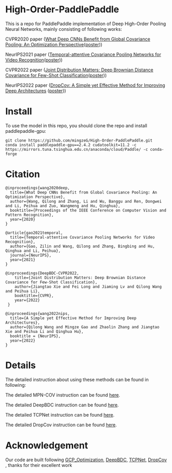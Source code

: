 # High-Order-PaddlePaddle
This is a repo for PaddlePaddle implementation of Deep High-Order Pooling Neural Networks, mainly consisting of following works:

CVPR2020 paper ([What Deep CNNs Benefit from Global Covariance Pooling: An Optimization Perspective](https://arxiv.org/abs/2003.11241)([poster](https://github.com/ZhangLi-CS/GCP_Optimization/blob/master/poster.png)))

NeurIPS2021 paper ([Temporal-attentive Covariance Pooling Networks for Video Recognition](https://arxiv.org/abs/2110.14381)([poster](https://github.com/ZilinGao/Temporal-attentive-Covariance-Pooling-Networks-for-Video-Recognition/blob/main/Fig/arch.png)))

CVPR2022 paper ([Joint Distribution Matters: Deep Brownian Distance Covariance for Few-Shot Classification](https://arxiv.org/pdf/2204.04567.pdf)([poster](https://camo.githubusercontent.com/c4928480aaf790d75df644a1cd22f0f0fd0d2e5037cd9c33f4c2bb006fbf0f12/687474703a2f2f7065696875616c692e6f72672f446565704244432f696c6c757374726174696f6e2e676966)))

NeurIPS2022 paper ([DropCov: A Simple yet Effective Method for Improving Deep Architectures](https://openreview.net/forum?id=QLGuUwDx4S) ([poster](https://github.com/mingzeG/DropCov/blob/main/figures/overview.jpg)))

# Install
To use the model in this repo, you should clone the repo and install paddlepaddle-gpu:
```
git clone https://github.com/mingzeG/High-Order-PaddlePaddle.git
conda install paddlepaddle-gpu==2.4.2 cudatoolkit=11.2 -c https://mirrors.tuna.tsinghua.edu.cn/anaconda/cloud/Paddle/ -c conda-forge 
```

# Citation
```
@inproceedings{wang2020deep,
  title={What Deep CNNs Benefit from Global Covariance Pooling: An Optimization Perspective},
  author={Wang, Qilong and Zhang, Li and Wu, Banggu and Ren, Dongwei and Li, Peihua and Zuo, Wangmeng and Hu, Qinghua},
  booktitle={Proceedings of the IEEE Conference on Computer Vision and Pattern Recognition},
  year={2020}
}
```

```
@article{gao2021temporal,
  title={Temporal-attentive Covariance Pooling Networks for Video Recognition},
  author={Gao, Zilin and Wang, Qilong and Zhang, Bingbing and Hu, Qinghua and Li, Peihua},
  journal={NeurIPS},
  year={2021}
}
```

```
@inproceedings{DeepBDC-CVPR2022,
    title={Joint Distribution Matters: Deep Brownian Distance Covariance for Few-Shot Classification},
    author={Jiangtao Xie and Fei Long and Jiaming Lv and Qilong Wang and Peihua Li}, 
    booktitle={CVPR},
    year={2022}
 }
```

```
@inproceedings{wang2022nips,
  title={A Simple yet Effective Method for Improving Deep Architectures},
  author={Qilong Wang and Mingze Gao and Zhaolin Zhang and Jiangtao Xie and Peihua Li and Qinghua Hu},
  booktitle = {NeurIPS},
  year={2022}
}
```
# Details
The detailed instruction about using these methods can be found in following:

The detailed MPN-COV instruction can be found [here](./MPNCOV/README.md).

The detailed DeepBDC instruction can be found [here](./DeepBDC/README.md).

The detailed TCPNet instruction can be found [here](./TCPNet/README.md).

The detailed  DropCov instruction can be found [here](./DropCov/README.md).

# Acknowledgement
Our code are built following 
[GCP_Optimization](https://github.com/ZhangLi-CS/GCP_Optimization),
[DeepBDC](https://github.com/Fei-Long121/DeepBDC),
[TCPNet](https://github.com/ZilinGao/Temporal-attentive-Covariance-Pooling-Networks-for-Video-Recognition),
[DropCov](https://github.com/mingzeG/DropCov)
, thanks for their excellent work
